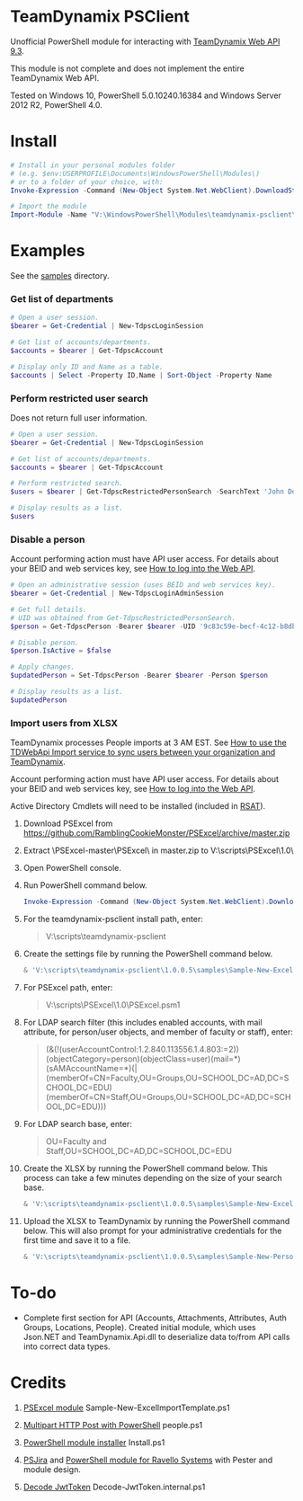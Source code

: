 TeamDynamix PSClient
=============
Unofficial PowerShell module for interacting with [TeamDynamix Web API 9.3](https://app.teamdynamix.com/TDWebApi).

This module is not complete and does not implement the entire TeamDynamix Web API.

Tested on Windows 10, PowerShell 5.0.10240.16384 and Windows Server 2012 R2, PowerShell 4.0.

Install
=======

```powershell
# Install in your personal modules folder
# (e.g. $env:USERPROFILE\Documents\WindowsPowerShell\Modules\)
# or to a folder of your choice, with:
Invoke-Expression -Command (New-Object System.Net.WebClient).DownloadString('https://raw.github.com/dindoliboon/teamdynamix-psclient/master/Install.ps1')

# Import the module
Import-Module -Name "V:\WindowsPowerShell\Modules\teamdynamix-psclient\teamdynamix-psclient"
```

Examples
=======
See the [samples](https://github.com/dindoliboon/teamdynamix-psclient/tree/master/samples) directory.

### Get list of departments

```powershell
# Open a user session.
$bearer = Get-Credential | New-TdpscLoginSession

# Get list of accounts/departments.
$accounts = $bearer | Get-TdpscAccount

# Display only ID and Name as a table.
$accounts | Select -Property ID,Name | Sort-Object -Property Name
```

### Perform restricted user search
Does not return full user information.

```powershell
# Open a user session.
$bearer = Get-Credential | New-TdpscLoginSession

# Get list of accounts/departments.
$accounts = $bearer | Get-TdpscAccount

# Perform restricted search.
$users = $bearer | Get-TdpscRestrictedPersonSearch -SearchText 'John Doe'

# Display results as a list.
$users
```

### Disable a person
Account performing action must have API user access. For details about your BEID and web services key, see [How to log into the Web API](https://solutions.teamdynamix.com/TDClient/KB/ArticleDet?ID=1715).

```powershell
# Open an administrative session (uses BEID and web services key).
$bearer = Get-Credential | New-TdpscLoginAdminSession

# Get full details.
# UID was obtained from Get-TdpscRestrictedPersonSearch.
$person = Get-TdpscPerson -Bearer $bearer -UID '9c83c59e-becf-4c12-b8db-09f6c022ef58'

# Disable person.
$person.IsActive = $false

# Apply changes.
$updatedPerson = Set-TdpscPerson -Bearer $bearer -Person $person

# Display results as a list.
$updatedPerson
```

### Import users from XLSX
TeamDynamix processes People imports at 3 AM EST. See [How to use the TDWebApi Import service to sync users between your organization and TeamDynamix](https://solutions.teamdynamix.com/TDClient/KB/ArticleDet?ID=4191).

Account performing action must have API user access. For details about your BEID and web services key, see [How to log into the Web API](https://solutions.teamdynamix.com/TDClient/KB/ArticleDet?ID=1715).

Active Directory Cmdlets will need to be installed (included in [RSAT](https://www.microsoft.com/en-us/download/details.aspx?id=45520)).

1. Download PSExcel from
   https://github.com/RamblingCookieMonster/PSExcel/archive/master.zip

2. Extract \PSExcel-master\PSExcel\ in master.zip to V:\scripts\PSExcel\1.0\

3. Open PowerShell console.

4. Run PowerShell command below.
   ```powershell
   Invoke-Expression -Command (New-Object System.Net.WebClient).DownloadString('https://raw.github.com/dindoliboon/teamdynamix-psclient/master/Install.ps1')
   ```

5. For the teamdynamix-psclient install path, enter:
   > V:\scripts\teamdynamix-psclient

6. Create the settings file by running the PowerShell command below.
   ```powershell
   & 'V:\scripts\teamdynamix-psclient\1.0.0.5\samples\Sample-New-ExcelImportTemplate.ps1'
   ```

7. For PSExcel path, enter:
   > V:\scripts\PSExcel\1.0\PSExcel.psm1

8. For LDAP search filter (this includes enabled accounts, with mail attribute, for person/user objects, and member of faculty or staff), enter:
   > (&(!(userAccountControl:1.2.840.113556.1.4.803:=2))(objectCategory=person)(objectClass=user)(mail=\*)(sAMAccountName=\*)(|(memberOf=CN=Faculty,OU=Groups,OU=SCHOOL,DC=AD,DC=SCHOOL,DC=EDU)(memberOf=CN=Staff,OU=Groups,OU=SCHOOL,DC=AD,DC=SCHOOL,DC=EDU)))

9. For LDAP search base, enter:
   > OU=Faculty and Staff,OU=SCHOOL,DC=AD,DC=SCHOOL,DC=EDU

10. Create the XLSX by running the PowerShell command below. This process can take a few minutes depending on the size of your search base.
    ```powershell
    & 'V:\scripts\teamdynamix-psclient\1.0.0.5\samples\Sample-New-ExcelImportTemplate.ps1'
    ```

11. Upload the XLSX to TeamDynamix by running the PowerShell command below. This will also prompt for your administrative credentials for the first time and save it to a file.
    ```powershell
    & 'V:\scripts\teamdynamix-psclient\1.0.0.5\samples\Sample-New-PersonImport.ps1'
    ```

To-do
=======
* Complete first section for API (Accounts, Attachments, Attributes, Auth Groups, Locations, People). Created initial module, which uses Json.NET and TeamDynamix.Api.dll to deserialize data to/from API calls into correct data types.

Credits
=======
1. [PSExcel module](https://github.com/RamblingCookieMonster/PSExcel)
Sample-New-ExcelImportTemplate.ps1

2. [Multipart HTTP Post with PowerShell](http://stackoverflow.com/questions/25075010/upload-multiple-files-from-powershell-script/34771519)
people.ps1

3. [PowerShell module installer](https://github.com/lzybkr/TabExpansionPlusPlus) Install.ps1

4. [PSJira](https://github.com/replicaJunction/PSJira) and [PowerShell module for Ravello Systems](https://github.com/lucdekens/Ravello) with Pester and module design.

5. [Decode JwtToken](https://gallery.technet.microsoft.com/JWT-Token-Decode-637cf001) Decode-JwtToken.internal.ps1
